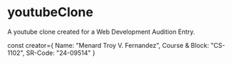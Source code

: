 # youtubeClone
A youtube clone created for a Web Development Audition Entry. 

const creator={
  Name: "Menard Troy V. Fernandez",
  Course & Block: "CS-1102",
  SR-Code: "24-09514"
}
